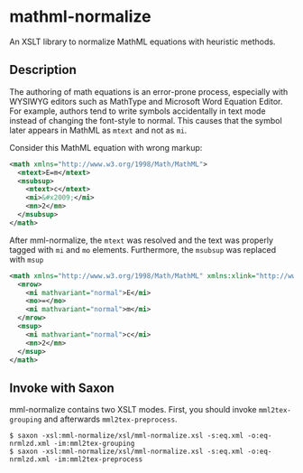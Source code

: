 # mathml-normalize

An XSLT library to normalize MathML equations with heuristic methods.

## Description

The authoring of math equations is an error-prone process, especially with WYSIWYG editors such as MathType and Microsoft Word Equation Editor. For example, authors tend to write symbols accidentally in text mode instead of changing the font-style to normal. This causes that the symbol later appears in MathML as `mtext` and not as `mi`.

Consider this MathML equation with wrong markup:

```xml
<math xmlns="http://www.w3.org/1998/Math/MathML">
  <mtext>E=m</mtext>
  <msubsup>
    <mtext>c</mtext>
    <mi>&#x2009;</mi>
    <mn>2</mn>
  </msubsup>
</math>
```

After mml-normalize, the `mtext` was resolved and the text was properly tagged with `mi` and `mo` elements. Furthermore, the `msubsup` was replaced with `msup`

```xml
<math xmlns="http://www.w3.org/1998/Math/MathML" xmlns:xlink="http://www.w3.org/1999/xlink">
  <mrow>
    <mi mathvariant="normal">E</mi>
    <mo>=</mo>
    <mi mathvariant="normal">m</mi>
  </mrow>
  <msup>
    <mi mathvariant="normal">c</mi>
    <mn>2</mn>
  </msup>
</math>
```

## Invoke with Saxon

mml-normalize contains two XSLT modes. First, you should invoke `mml2tex-grouping` and afterwards `mml2tex-preprocess`.

```
$ saxon -xsl:mml-normalize/xsl/mml-normalize.xsl -s:eq.xml -o:eq-nrmlzd.xml -im:mml2tex-grouping
$ saxon -xsl:mml-normalize/xsl/mml-normalize.xsl -s:eq.xml -o:eq-nrmlzd.xml -im:mml2tex-preprocess

```
